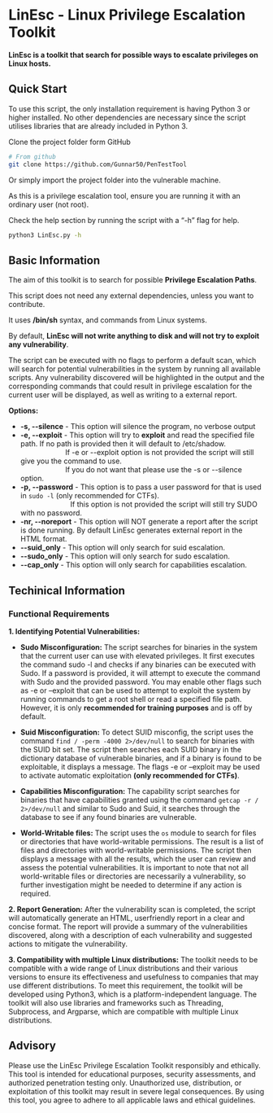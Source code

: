 # LinEsc - Linux Privilege Escalation Toolkit

**LinEsc is a toolkit that search for possible ways to escalate privileges on Linux hosts.**

## Quick Start
To use this script, the only installation requirement is having Python 3 or higher installed. No
other dependencies are necessary since the script utilises libraries that are already included
in Python 3.

Clone the project folder form GitHub
```bash
# From github
git clone https://github.com/Gunnar50/PenTestTool
```

Or simply import the project folder into the vulnerable machine.

As this is a privilege escalation tool, ensure you are running it with an ordinary user (not root).

Check the help section by running the script with a “-h” flag for help.
```bash
python3 LinEsc.py -h
```


## Basic Information

The aim of this toolkit is to search for possible **Privilege Escalation Paths**.

This script does not need any external dependencies, unless you want to contribute.

It uses **/bin/sh** syntax, and commands from Linux systems.

By default, **LinEsc will not write anything to disk and will not try to exploit any vulnerability**.

The script can be executed with no flags to perform a default scan, which will search for
potential vulnerabilities in the system by running all available scripts. Any vulnerability
discovered will be highlighted in the output and the corresponding commands that could
result in privilege escalation for the current user will be displayed, as well as writing to a external report.

**Options:**
- **-s, --silence** - This option will silence the program, no verbose output
- **-e, --exploit** - This option will try to **exploit** and read the specified file path. If no path is provided then it will default to /etc/shadow.  
                      &emsp;&emsp;&emsp;&emsp;&emsp;&emsp; If -e or --exploit option is not provided the script will still give you the command to use.  
                      &emsp;&emsp;&emsp;&emsp;&emsp;&emsp; If you do not want that please use the -s or --silence option.
- **-p, --password** - This option is to pass a user password for that is used in `sudo -l` (only recommended for CTFs).  
                      &emsp;&emsp;&emsp;&emsp;&emsp;&emsp;&emsp;If this option is not provided the script will still try SUDO with no password.
- **-nr, --noreport** - This option will NOT generate a report after the script is done running. By default LinEsc generates external report in the HTML format.
- **--suid_only** - This option will only search for suid escalation.
- **--sudo_only** - This option will only search for sudo escalation.
- **--cap_only** - This option will only search for capabilities escalation.


## Techinical Information

### Functional Requirements
**1. Identifying Potential Vulnerabilities:**
- **Sudo Misconfiguration:** The script searches for binaries in the system that the current user can use with elevated
privileges. It first executes the command sudo -l and checks if any binaries can be executed
with Sudo. If a password is provided, it will attempt to execute the command with Sudo
and the provided password.
You may enable other flags such as -e or –exploit that can
be used to attempt to exploit the system by running commands to get a root shell or read
a specified file path. However, it is only **recommended for training purposes** and is off by default.

- **Suid Misconfiguration:** To detect SUID misconfig, the script uses the command `find / -perm -4000 2>/dev/null` to
search for binaries with the SUID bit set. The script then searches each SUID binary in the dictionary database of vulnerable binaries,
and if a binary is found to be exploitable, it displays a message.
The flags -e or –exploit may be used to activate automatic exploitation **(only recommended for CTFs)**.

- **Capabilities Misconfiguration:**  The capability script searches for binaries that have capabilities granted
using the command `getcap -r / 2>/dev/null` and similar to Sudo and Suid, it searches through the database to see if any found binaries are vulnerable.

- **World-Writable files:** The script uses the `os` module to search for files or directories that have
world-writable permissions. The result is a list of files and directories with world-writable
permissions.
The script then displays a message with all the results, which the user can review and
assess the potential vulnerabilities. It is important to note that not all world-writable files
or directories are necessarily a vulnerability, so further investigation might be needed to
determine if any action is required.

**2. Report Generation:**
After the vulnerability scan is completed, the script will automatically generate an HTML,
userfriendly report in a clear and concise format. The report will provide a summary of
the vulnerabilities discovered, along with a description of each vulnerability and suggested
actions to mitigate the vulnerability.

**3. Compatibility with multiple Linux distributions:**
The toolkit needs to be compatible with a wide range of Linux distributions and their various versions to ensure its effectiveness and usefulness to companies that may use different
distributions. To meet this requirement, the toolkit will be developed using Python3, which
is a platform-independent language. The toolkit will also use libraries and frameworks such
as Threading, Subprocess, and Argparse, which are compatible with multiple Linux distributions.

## Advisory

Please use the LinEsc Privilege Escalation Toolkit responsibly and ethically.
This tool is intended for educational purposes, security assessments, and authorized penetration testing only.
Unauthorized use, distribution, or exploitation of this toolkit may result in severe legal consequences.
By using this tool, you agree to adhere to all applicable laws and ethical guidelines.

